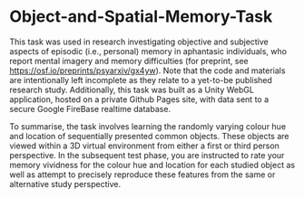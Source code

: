 # Object-and-Spatial-Memory-Task
This task was used in research investigating objective and subjective aspects of episodic (i.e., personal) memory in aphantasic individuals, who report mental imagery and memory difficulties (for preprint, see https://osf.io/preprints/psyarxiv/gx4yw). Note that the code and materials are intentionally left incomplete as they relate to a yet-to-be published research study. Additionally, this task was built as a Unity WebGL application, hosted on a private Github Pages site, with data sent to a secure Google FireBase realtime database. 

To summarise, the task involves learning the randomly varying colour hue and location of sequentially presented common objects. These objects are viewed within a 3D virtual environment from either a first or third person perspective. 
In the subsequent test phase, you are instructed to rate your memory vividness for the colour hue and location for each studied object as well as attempt to precisely reproduce these features from the same or alternative study perspective. 
